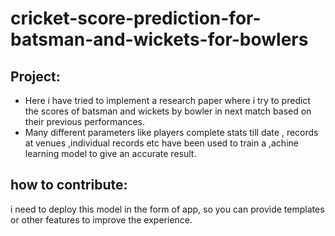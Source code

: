 # cricket-score-prediction-for-batsman-and-wickets-for-bowlers
## Project:
- Here i have tried to implement a research paper where i try to predict the scores of batsman and wickets by bowler in next match based on their previous performances.
- Many different parameters like players complete stats till date , records at venues ,individual records etc have been used to train a ,achine learning model to give an accurate result.

## how to contribute:
i need to deploy this model in the form of app, so you can provide templates or other features to improve the experience.
